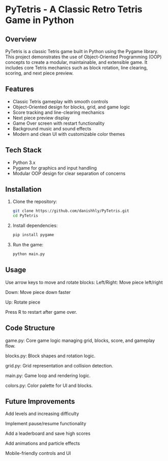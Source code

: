 # PyTetris - A Classic Retro Tetris Game in Python


## Overview

PyTetris is a classic Tetris game built in Python using the Pygame library. This project demonstrates the use of Object-Oriented Programming (OOP) concepts to create a modular, maintainable, and extensible game. It includes core Tetris mechanics such as block rotation, line clearing, scoring, and next piece preview.

## Features

- Classic Tetris gameplay with smooth controls  
- Object-Oriented design for blocks, grid, and game logic  
- Score tracking and line-clearing mechanics  
- Next piece preview display  
- Game Over screen with restart functionality  
- Background music and sound effects  
- Modern and clean UI with customizable color themes  

## Tech Stack

- Python 3.x  
- Pygame for graphics and input handling  
- Modular OOP design for clear separation of concerns  

## Installation

1. Clone the repository:

   ```bash
   git clone https://github.com/danishhly/PyTetris.git
   cd PyTetris
   ```

2. Install dependencies:

     ```bash
     pip install pygame
     ```

3. Run the game:

    ```bash
    python main.py
    ```

## Usage

Use arrow keys to move and rotate blocks:
  Left/Right: Move piece left/right

  Down: Move piece down faster

  Up: Rotate piece

Press R to restart after game over.

## Code Structure

game.py: Core game logic managing grid, blocks, score, and gameplay flow.

blocks.py: Block shapes and rotation logic.

grid.py: Grid representation and collision detection.

main.py: Game loop and rendering logic.

colors.py: Color palette for UI and blocks.

## Future Improvements

Add levels and increasing difficulty

Implement pause/resume functionality

Add a leaderboard and save high scores

Add animations and particle effects

Mobile-friendly controls and UI


